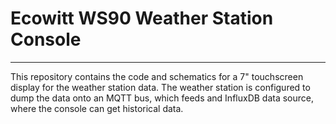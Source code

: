 # Ecowitt WS90 Weather Station Console
---
This repository contains the code and schematics for a 7" touchscreen display for the weather station data. The weather station is configured to 
dump the data onto an MQTT bus, which feeds and InfluxDB data source, where the console can get historical data.

